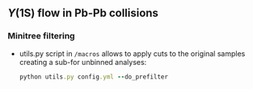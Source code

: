 ## $\Upsilon$(1S) flow in Pb-Pb collisions

### Minitree filtering
- utils.py script in `/macros` allows to apply cuts to the original samples creating a sub-for unbinned analyses:
  ```ruby
  python utils.py config.yml --do_prefilter
  ```
